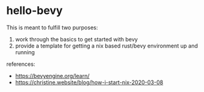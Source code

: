 # hello-bevy
This is meant to fulfill two purposes:
1. work through the basics to get started with bevy
1. provide a template for getting a nix based rust/bevy environment up and running

references:
* https://bevyengine.org/learn/
* https://christine.website/blog/how-i-start-nix-2020-03-08
